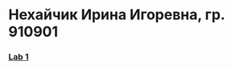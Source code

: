 # Нехайчик Ирина Игоревна, гр. 910901  
  
### [Lab 1](https://github.com/nekhaychik/Ergonomic-web-technologies/blob/main/Lab1.md)
